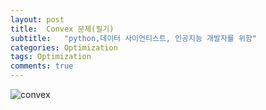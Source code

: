 ```yaml
---
layout: post
title:  Convex 문제(필기)
subtitle:   "python,데이터 사이언티스트, 인공지능 개발자를 위함"
categories: Optimization
tags: Optimization
comments: true
---
```




![convex](https://user-images.githubusercontent.com/70193130/178447725-71de8dce-0782-4097-b53b-4b7fc15cf0d1.png)